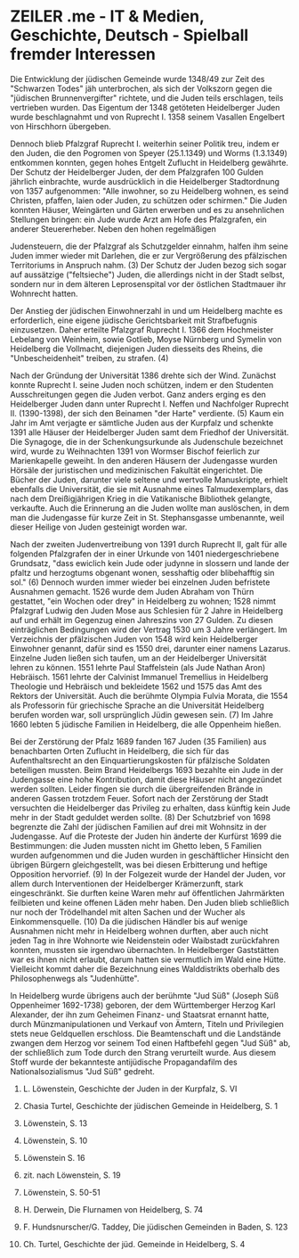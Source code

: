 # ZEILER .me - IT & Medien, Geschichte, Deutsch - Spielball fremder Interessen

Die Entwicklung der jüdischen Gemeinde wurde 1348/49 zur Zeit des "Schwarzen Todes" jäh unterbrochen, als sich der Volkszorn gegen die "jüdischen Brunnenvergifter" richtete, und die Juden teils erschlagen, teils vertrieben wurden. Das Eigentum der 1348 getöteten Heidelberger Juden wurde beschlagnahmt und von Ruprecht I. 1358 seinem Vasallen Engelbert von Hirschhorn übergeben.

Dennoch blieb Pfalzgraf Ruprecht I. weiterhin seiner Politik treu, indem er den Juden, die den Pogromen von Speyer (25.1.1349) und Worms (1.3.1349) entkommen konnten, gegen hohes Entgelt Zuflucht in Heidelberg gewährte. Der Schutz der Heidelberger Juden, der dem Pfalzgrafen 100 Gulden jährlich einbrachte, wurde ausdrücklich in die Heidelberger Stadtordnung von 1357 aufgenommen: "Alle inwohner, so zu Heidelberg wohnen, es seind Christen, pfaffen, laien oder Juden, zu schützen oder schirmen." Die Juden konnten Häuser, Weingärten und Gärten erwerben und es zu ansehnlichen Stellungen bringen: ein Jude wurde Arzt am Hofe des Pfalzgrafen, ein anderer Steuererheber. Neben den hohen regelmäßigen

Judensteuern, die der Pfalzgraf als Schutzgelder einnahm, halfen ihm seine Juden immer wieder mit Darlehen, die er zur Vergrößerung des pfälzischen Territoriums in Anspruch nahm. (3) Der Schutz der Juden bezog sich sogar auf aussätzige ("feltsieche") Juden, die allerdings nicht in der Stadt selbst, sondern nur in dem älteren Leprosenspital vor der östlichen Stadtmauer ihr Wohnrecht hatten.

Der Anstieg der jüdischen Einwohnerzahl in und um Heidelberg machte es erforderlich, eine eigene jüdische Gerichtsbarkeit mit Strafbefugnis einzusetzen. Daher erteilte Pfalzgraf Ruprecht I. 1366 dem Hochmeister Lebelang von Weinheim, sowie Gotlieb, Moyse Nürnberg und Symelin von Heidelberg die Vollmacht, diejenigen Juden diesseits des Rheins, die "Unbescheidenheit" treiben, zu strafen. (4)

Nach der Gründung der Universität 1386 drehte sich der Wind. Zunächst konnte Ruprecht I. seine Juden noch schützen, indem er den Studenten Ausschreitungen gegen die Juden verbot. Ganz anders erging es den Heidelberger Juden dann unter Ruprecht I. Neffen und Nachfolger Ruprecht II. (1390-1398), der sich den Beinamen "der Harte" verdiente. (5) Kaum ein Jahr im Amt verjagte er sämtliche Juden aus der Kurpfalz und schenkte 1391 alle Häuser der Heidelberger Juden samt dem Friedhof der Universität. Die Synagoge, die in der Schenkungsurkunde als Judenschule bezeichnet wird, wurde zu Weihnachten 1391 von Wormser Bischof feierlich zur Marienkapelle geweiht. In den anderen Häusern der Judengasse wurden Hörsäle der juristischen und medizinischen Fakultät eingerichtet. Die Bücher der Juden, darunter viele seltene und wertvolle Manuskripte, erhielt ebenfalls die Universität, die sie mit Ausnahme eines Talmud­exemplars, das nach dem Dreißigjährigen Krieg in die Vatikanische Bibliothek gelangte, verkaufte. Auch die Erinnerung an die Juden wollte man auslöschen, in dem man die Judengasse für kurze Zeit in St. Stephansgasse umbenannte, weil dieser Heilige von Juden gesteinigt worden war.

Nach der zweiten Judenvertreibung von 1391 durch Ruprecht II, galt für alle folgenden Pfalzgrafen der in einer Urkunde von 1401 niedergeschriebene Grundsatz, "dass ewiclich kein Jude oder judynne in slossern und lande der pfaltz und herzogtums obgenant wonen, sesshaftig oder blibehafftig sin sol." (6) Dennoch wurden immer wieder bei einzelnen Juden befristete Ausnahmen gemacht. 1526 wurde dem Juden Abraham von Thürn gestattet, "ein Wochen oder drey" in Heidelberg zu wohnen; 1528 nimmt Pfalzgraf Ludwig den Juden Mose aus Schlesien für 2 Jahre in Heidelberg auf und erhält im Gegenzug einen Jahreszins von 27 Gulden. Zu diesen einträglichen Bedingungen wird der Vertrag 1530 um 3 Jahre verlängert. Im Verzeichnis der pfälzischen Juden von 1548 wird kein Heidelberger Einwohner genannt, dafür sind es 1550 drei, darunter einer namens Lazarus. Einzelne Juden ließen sich taufen, um an der Heidelberger Universität lehren zu können. 1551 lehrte Paul Staffelstein (als Jude Nathan Aron) Hebräisch. 1561 lehrte der Calvinist Immanuel Tremellius in Heidelberg Theologie und Hebräisch und bekleidete 1562 und 1575 das Amt des Rektors der Universität. Auch die berühmte Olympia Fulvia Morata, die 1554 als Professorin für griechische Sprache an die Universität Heidelberg berufen worden war, soll ursprünglich Jüdin gewesen sein. (7) Im Jahre 1660 lebten 5 jüdische Familien in Heidelberg, die alle Oppenheim hießen.

Bei der Zerstörung der Pfalz 1689 fanden 167 Juden (35 Familien) aus benachbarten Orten Zuflucht in Heidelberg, die sich für das Aufenthaltsrecht an den Einquartierungskosten für pfälzische Soldaten beteiligen mussten. Beim Brand Heidelbergs 1693 bezahlte ein Jude in der Judengasse eine hohe Kontribution, damit diese Häuser nicht angezündet werden sollten. Leider fingen sie durch die übergreifenden Brände in anderen Gassen trotzdem Feuer. Sofort nach der Zerstörung der Stadt versuchten die Heidelberger das Privileg zu erhalten, dass künftig kein Jude mehr in der Stadt geduldet werden sollte. (8) Der Schutzbrief von 1698 begrenzte die Zahl der jüdischen Familien auf drei mit Wohnsitz in der Judengasse. Auf die Proteste der Juden hin änderte der Kurfürst 1699 die Bestimmungen: die Juden mussten nicht im Ghetto leben, 5 Familien wurden aufgenommen und die Juden wurden in geschäftlicher Hinsicht den übrigen Bürgern gleichgestellt, was bei diesen Erbitterung und heftige Opposition hervorrief. (9) In der Folgezeit wurde der Handel der Juden, vor allem durch Interventionen der Heidelberger Krämerzunft, stark eingeschränkt. Sie durften keine Waren mehr auf öffentlichen Jahrmärkten feilbieten und keine offenen Läden mehr haben. Den Juden blieb schließlich nur noch der Trödelhandel mit alten Sachen und der Wucher als Einkommensquelle. (10) Da die jüdischen Händler bis auf wenige Ausnahmen nicht mehr in Heidelberg wohnen durften, aber auch nicht jeden Tag in ihre Wohnorte wie Neidenstein oder Waibstadt zurückfahren konnten, mussten sie irgendwo übernachten. In Heidelberger Gaststätten war es ihnen nicht erlaubt, darum hatten sie vermutlich im Wald eine Hütte. Vielleicht kommt daher die Bezeichnung eines Walddistrikts oberhalb des Philosophenwegs als "Judenhütte".

In Heidelberg wurde übrigens auch der berühmte "Jud Süß" (Joseph Süß Oppenheimer 1692-1738) geboren, der dem Württemberger Herzog Karl Alexander, der ihn zum Geheimen Finanz- und Staatsrat ernannt hatte, durch Münzmanipulationen und Verkauf von Ämtern, Titeln und Privilegien stets neue Geldquellen erschloss. Die Beamtenschaft und die Landstände zwangen dem Herzog vor seinem Tod einen Haftbefehl gegen "Jud Süß" ab, der schließlich zum Tode durch den Strang verurteilt wurde. Aus diesem Stoff wurde der bekannteste antijüdische Propagandafilm des Nationalsozialismus "Jud Süß" gedreht.

1) L. Löwenstein, Geschichte der Juden in der Kurpfalz, S. VI

2) Chasia Turtel, Geschichte der jüdischen Gemeinde in Heidelberg, S. 1

3) Löwenstein, S. 13

4) Löwenstein, S. 10

5) Löwenstein S. 16

6) zit. nach Löwenstein, S. 19

7) Löwenstein, S. 50-51

8) H. Derwein, Die Flurnamen von Heidelberg, S. 74

9) F. Hundsnurscher/G. Taddey, Die jüdischen Gemeinden in Baden, S. 123

10) Ch. Turtel, Geschichte der jüd. Gemeinde in Heidelberg, S. 4
